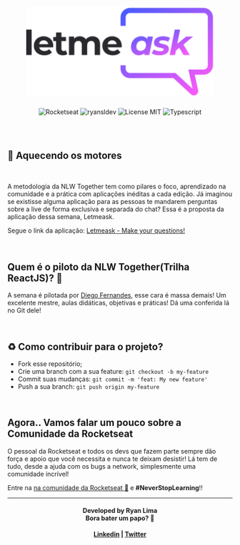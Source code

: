 <h1 align="center">
  <img src="./src/assets/images/logo.svg" width="420px" /><br>
</h1>
<p align="center">
  <img alt="Rocketseat" src="https://img.shields.io/badge/Created%20by%3A-Rocketseat-%236D5CCD" />
  <img alt="ryansldev" src="https://img.shields.io/badge/Developed%20by%3A-ryansldev-%23DD3B3F" />
  <img alt="License MIT" src="https://img.shields.io/badge/License-MIT-%2398C611" />
  <img alt="Typescript" src="https://img.shields.io/badge/Main%20lenguage-Typescript-%232F74C0" /> <br />
</p>

<br />
<br />

## :rocket: Aquecendo os motores
<br />

A metodologia da NLW Together tem como pilares o foco, aprendizado na comunidade e a prática com aplicações inéditas a cada edição. Já imaginou se existisse alguma aplicação para as pessoas te mandarem perguntas sobre a live de forma exclusiva e separada do chat? Essa é a proposta da aplicação dessa semana, Letmeask.

Segue o link da aplicação:
<a href="https://letmeask-8d1ce.web.app">Letmeask - Make your questions!</a>

<br />

## Quem é o piloto da NLW Together(Trilha ReactJS)? :rocket:

A semana é pilotada por [Diego Fernandes](https://github.com/diego3g), esse cara é massa demais! Um excelente mestre, aulas didáticas, objetivas e práticas! Dá uma conferida lá no Git dele!

<br />

## :recycle: Como contribuir para o projeto?

- Fork esse repositório;
- Crie uma branch com a sua feature: `git checkout -b my-feature`
- Commit suas mudanças: `git commit -m 'feat: My new feature'`
- Push a sua branch: `git push origin my-feature`

<br />

## Agora.. Vamos falar um pouco sobre a Comunidade da Rocketseat

O pessoal da Rocketseat e todos os devs que fazem parte sempre dão força e apoio que você necessita e nunca te deixam desistir! Lá tem de tudo, desde a ajuda com os bugs a network, simplesmente uma comunidade incrível!

Entre na [na comunidade da Rocketseat :rocket:](https://discordapp.com/invite/gCRAFhc) e <b>#NeverStopLearning</b>!!

---

<h4 align="center">Developed by <strong>Ryan Lima <br /> Bora bater um papo? 🚀</h4>
<p align="center">
  <a href="https://www.linkedin.com/in/ryansldev/">Linkedin</a>
  |
  <a href="https://twitter.com/ryansldev">Twitter</a>
</p>